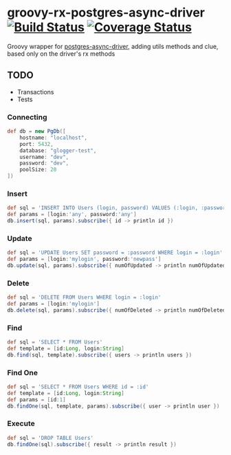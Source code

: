 # groovy-rx-postgres-async-driver [![Build Status](https://travis-ci.org/leosilvadev/groovy-rx-postgres-async-driver.svg?branch=master)](https://travis-ci.org/leosilvadev/groovy-rx-postgres-async-driver) [![Coverage Status](https://coveralls.io/repos/github/leosilvadev/groovy-rx-postgres-async-driver/badge.svg?branch=master)](https://coveralls.io/github/leosilvadev/groovy-rx-postgres-async-driver?branch=master)

Groovy wrapper for <a href="https://github.com/alaisi/postgres-async-driver">postgres-async-driver<a>, adding utils methods and clue, based only on the driver's rx methods

## TODO
- Transactions
- Tests

### Connecting
```groovy
def db = new PgDb([
	hostname: "localhost",
	port: 5432,
	database: "glogger-test",
	username: "dev",
	password: "dev",
	poolSize: 20
])
```

### Insert
```groovy
def sql = 'INSERT INTO Users (login, password) VALUES (:login, :password)'
def params = [login:'any', password:'any']
db.insert(sql, params).subscribe({ id -> println id })
```

### Update
```groovy
def sql = 'UPDATE Users SET password = :password WHERE login = :login'
def params = [login:'mylogin', password:'newpass']
db.update(sql, params).subscribe({ numOfUpdated -> println numOfUpdated })
```

### Delete
```groovy
def sql = 'DELETE FROM Users WHERE login = :login'
def params = [login:'mylogin']
db.delete(sql, params).subscribe({ numOfDeleted -> println numOfDeleted })
```

### Find
```groovy
def sql = 'SELECT * FROM Users'
def template = [id:Long, login:String]
db.find(sql, template).subscribe({ users -> println users })
```

### Find One
```groovy
def sql = 'SELECT * FROM Users WHERE id = :id'
def template = [id:Long, login:String]
def params = [id:1]
db.findOne(sql, template, params).subscribe({ user -> println user })
```

### Execute
```groovy
def sql = 'DROP TABLE Users'
db.findOne(sql).subscribe({ result -> println result })
```
